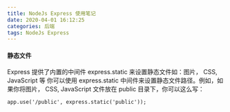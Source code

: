 ```yaml
---
title: NodeJs Express 使用笔记
date: 2020-04-01 16:12:25
categories: 后端
tags: NodeJs Express
---
```

#### 静态文件
Express 提供了内置的中间件 express.static 来设置静态文件如：图片， CSS, JavaScript 等
你可以使用 express.static 中间件来设置静态文件路径。例如，如果你将图片， CSS, JavaScript 文件放在 public 目录下，你可以这么写：
```
app.use('/public', express.static('public'));
```